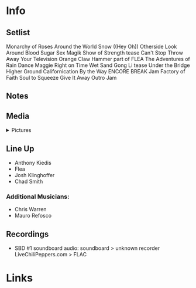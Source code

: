 # Info

## Setlist

Monarchy of Roses
Around the World
Snow ((Hey Oh))
Otherside
Look Around
Blood Sugar Sex Magik
Show of Strength tease
Can't Stop
Throw Away Your Television
Orange Claw Hammer part of FLEA
The Adventures of Rain Dance Maggie
Right on Time
Wet Sand
Gong Li tease
Under the Bridge
Higher Ground
Californication
By the Way
ENCORE BREAK
Jam
Factory of Faith
Soul to Squeeze
Give It Away
Outro Jam

## Notes

## Media 

<details>
  <summary>Pictures</summary>
  <!--<img alt="Setlist" title="Setlist" src="_.jpg" height="200" />
  <img alt="Flyer" title="Flyer" src="_.jpg" height="200" />-->
</details>

## Line Up

* Anthony Kiedis
* Flea
* Josh Klinghoffer
* Chad Smith

### Additional Musicians:

* Chris Warren  
* Mauro Refosco

## Recordings

* SBD #1 soundboard audio: soundboard > unknown recorder LiveChiliPeppers.com > FLAC

# Links